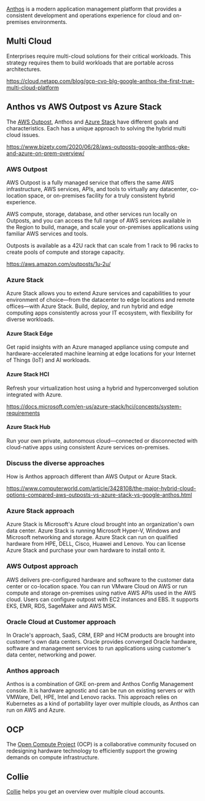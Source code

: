 

[Anthos](Anthos) is a modern application management platform that provides a consistent development and operations experience for cloud and on-premises environments. 



## Multi Cloud

Enterprises require multi-cloud solutions for their critical workloads. This strategy requires them to build workloads that are portable across architectures.

https://cloud.netapp.com/blog/gcp-cvo-blg-google-anthos-the-first-true-multi-cloud-platform

## Anthos vs AWS Outpost vs Azure Stack

The [AWS Outpost](https://aws.amazon.com/outposts/), Anthos and [Azure Stack](https://azure.microsoft.com/en-us/overview/azure-stack/) have different goals and characteristics. Each has a unique approach to solving
the hybrid multi cloud issues.

https://www.bizety.com/2020/06/28/aws-outposts-google-anthos-gke-and-azure-on-prem-overview/

### AWS Outpost

AWS Outpost is a fully managed service that offers the same AWS infrastructure, AWS services, APIs, and tools to virtually any datacenter, co-location space, or on-premises facility for a truly consistent hybrid experience. 

AWS compute, storage, database, and other services run locally on Outposts, and you can access the full range of AWS services available in the Region to build, manage, and scale your on-premises applications using familiar AWS services and tools.

Outposts is available as a 42U rack that can scale from 1 rack to 96 racks to create pools of compute and storage capacity. 

https://aws.amazon.com/outposts/1u-2u/

### Azure Stack


Azure Stack allows you to extend Azure services and capabilities to your environment of choice—from the datacenter to edge locations and remote offices—with Azure Stack. Build, deploy, and run hybrid and edge computing apps consistently across your IT ecosystem, with flexibility for diverse workloads.

#### Azure Stack Edge

Get rapid insights with an Azure managed appliance using compute and hardware-accelerated machine learning at edge locations for your Internet of Things (IoT) and AI workloads.


#### Azure Stack HCI


Refresh your virtualization host using a hybrid and hyperconverged solution integrated with Azure.

https://docs.microsoft.com/en-us/azure-stack/hci/concepts/system-requirements

#### Azure Stack Hub

Run your own private, autonomous cloud—connected or disconnected with cloud-native apps using consistent Azure services on-premises.

### Discuss the diverse approaches

How is Anthos approach different than AWS Output or Azure Stack.

https://www.computerworld.com/article/3428108/the-major-hybrid-cloud-options-compared-aws-outposts-vs-azure-stack-vs-google-anthos.html


### Azure Stack approach

Azure Stack is Microsoft's Azure cloud brought into an organization's own data center.  Azure Stack is running Microsoft Hyper-V, Windows and Microsoft networking and storage.   Azure Stack can run on qualified hardware from HPE, DELL, Cisco, Huawei and Lenovo. You can license Azure Stack and purchase your own hardware to install onto it.


### AWS Outpost approach

AWS delivers pre-configured hardware and software to the customer data center or co-location space.  You can run VMware Cloud on AWS or run compute and storage on-premises using native AWS APIs used in the AWS cloud. Users can configure outpost with EC2 instances and EBS. It supports EKS, EMR, RDS, SageMaker and AWS MSK.

### Oracle Cloud at Customer approach

In Oracle's approach, SaaS, CRM, ERP and HCM products are brought into customer's own data centers. Oracle provides converged Oracle hardware, software and management services to run applications using customer's data center, networking and power.


### Anthos approach

Anthos is a combination of GKE on-prem and Anthos Config Management console.  It is hardware agnostic and can be run on existing servers or with VMWare, Dell, HPE, Intel and Lenovo racks.  This approach relies on Kubernetes as a kind of portability layer over multiple clouds, as Anthos can run on AWS and Azure.


## OCP

The [Open Compute Project](https://www.opencompute.org/) (OCP) is a collaborative community focused on redesigning hardware technology to efficiently support the growing demands on compute infrastructure. 




## Collie

[Collie](https://github.com/meshcloud/collie-cli) helps you get an overview over multiple cloud accounts.



